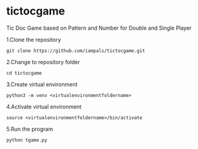
# tictocgame
Tic Doc Game based on Pattern and Number for Double and Single Player

1.Clone the repository

	git clone https://github.com/iampals/tictocgame.git
	
2.Change to repository folder

	cd tictocgame
	
3.Create virtual environment

	python3 -m venv <virtualenvironmentfoldername>
	
4.Activate virtual environment

	source <virtualenvironmentfoldername>/bin/activate
	
5.Run the program

	python tgame.py
	

